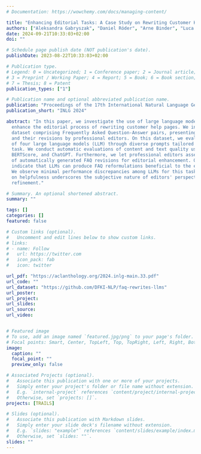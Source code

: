 ```yaml
---
# Documentation: https://wowchemy.com/docs/managing-content/

title: "Enhancing Editorial Tasks: A Case Study on Rewriting Customer Help Page Contents Using Large Language Models"
authors: ["Aleksandra Gabryszak", "Daniel Röder", "Arne Binder", "Luca Sion", "Leonhard Hennig"]
date: 2024-09-21T10:33:03+02:00
doi: ""

# Schedule page publish date (NOT publication's date).
publishDate: 2023-08-22T10:33:03+02:00

# Publication type.
# Legend: 0 = Uncategorized; 1 = Conference paper; 2 = Journal article;
# 3 = Preprint / Working Paper; 4 = Report; 5 = Book; 6 = Book section;
# 7 = Thesis; 8 = Patent
publication_types: ["1"]

# Publication name and optional abbreviated publication name.
publication: "Proceedings of the 17th International Natural Language Generation Conference"
publication_short: "INLG 2024"

abstract: "In this paper, we investigate the use of large language models (LLMs) to
  enhance the editorial process of rewriting customer help pages. We introduce a German-language
  dataset comprising Frequently Asked Question-Answer pairs, presenting both raw drafts
  and their revisions by professional editors. On this dataset, we evaluate the performance
  of four large language models (LLM) through diverse prompts tailored for the rewriting
  task. We conduct automatic evaluations of content and text quality using ROUGE,
  BERTScore, and ChatGPT. Furthermore, we let professional editors assess the helpfulness
  of automatically generated FAQ revisions for editorial enhancement. Our findings
  indicate that LLMs can produce FAQ reformulations beneficial to the editorial process.
  We observe minimal performance discrepancies among LLMs for this task, and our survey
  on helpfulness underscores the subjective nature of editors' perspectives on editorial
  refinement."

# Summary. An optional shortened abstract.
summary: ""

tags: []
categories: []
featured: false

# Custom links (optional).
#   Uncomment and edit lines below to show custom links.
# links:
# - name: Follow
#   url: https://twitter.com
#   icon_pack: fab
#   icon: twitter

url_pdf: "https://aclanthology.org/2024.inlg-main.33.pdf"
url_code: ""
url_dataset: "https://github.com/DFKI-NLP/faq-rewrites-llms"
url_poster:
url_project:
url_slides:
url_source:
url_video:


# Featured image
# To use, add an image named `featured.jpg/png` to your page's folder. 
# Focal points: Smart, Center, TopLeft, Top, TopRight, Left, Right, BottomLeft, Bottom, BottomRight.
image:
  caption: ""
  focal_point: ""
  preview_only: false

# Associated Projects (optional).
#   Associate this publication with one or more of your projects.
#   Simply enter your project's folder or file name without extension.
#   E.g. `internal-project` references `content/project/internal-project/index.md`.
#   Otherwise, set `projects: []`.
projects: [TRAILS]

# Slides (optional).
#   Associate this publication with Markdown slides.
#   Simply enter your slide deck's filename without extension.
#   E.g. `slides: "example"` references `content/slides/example/index.md`.
#   Otherwise, set `slides: ""`.
slides: ""
---
```

